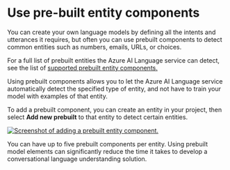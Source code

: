 
# 
# Use pre-built entity components

You can create your own language models by defining all the intents and utterances it requires, but often you can use prebuilt components to detect common entities such as numbers, emails, URLs, or choices.

For a full list of prebuilt entities the Azure AI Language service can detect, see the list of [supported prebuilt entity components.](/en-us/azure/ai-services/language-service/conversational-language-understanding/prebuilt-component-reference?azure-portal=true)

Using prebuilt components allows you to let the Azure AI Language service automatically detect the specified type of entity, and not have to train your model with examples of that entity.

To add a prebuilt component, you can create an entity in your project, then select **Add new prebuilt** to that entity to detect certain entities.

[![Screenshot of adding a prebuilt entity component.](../../wwl-data-ai/build-language-understanding-model/media/add-prebuilt-entity-small.png)](../../wwl-data-ai/build-language-understanding-model/media/add-prebuilt-entity.png#lightbox)

You can have up to five prebuilt components per entity. Using prebuilt model elements can significantly reduce the time it takes to develop a conversational language understanding solution.



